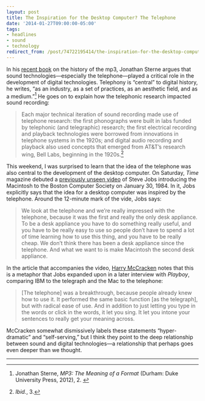```yaml
---
layout: post 
title: The Inspiration for the Desktop Computer? The Telephone 
date: '2014-01-27T09:00:00-05:00' 
tags: 
- headlines 
- sound 
- technology 
redirect_from: /post/74722195414/the-inspiration-for-the-desktop-computer-the-telephone/
---
```


In his [recent book](https://www.dukeupress.edu/MP3/) on the history of the mp3, Jonathan Sterne argues that sound technologies—especially the telephone—played a critical role in the development of digital technologies. Telephony is “central” to digital history, he writes, “as an industry, as a set of practices, as an aesthetic field, and as a medium.”[^1] He goes on to explain how the telephonic research impacted sound recording:

> Each major technical iteration of sound recording made use of telephone research: the first phonographs were built in labs funded by telephonic (and telegraphic) research; the first electrical recording and playback technologies were borrowed from innovations in telephone systems in the 1920s; and digital audio recording and playback also used concepts that emerged from AT&T’s research wing, Bell Labs, beginning in the 1920s.[^2]

This weekend, I was surprised to learn that the idea of the telephone was also central to the development of the desktop computer. On Saturday, *Time* magazine debuted a [previously unseen video](http://techland.time.com/2014/01/25/steve-jobs-mac/) of Steve Jobs introducing the Macintosh to the Boston Computer Society on January 30, 1984. In it, Jobs explicitly says that the idea for a desktop computer was inspired by the telephone. Around the 12-minute mark of the vide, Jobs says:

> We look at the telephone and we’re really impressed with the telephone, because it was the first and really the only desk appliance. To be a desk appliance you have to do something really useful, and you have to be really easy to use so people don’t have to spend a lot of time learning how to use this thing, and you have to be really cheap. We don’t think there has been a desk appliance since the telephone. And what we want to is make Macintosh the second desk appliance.

In the article that accompanies the video, [Harry McCracken](https://twitter.com/harrymccracken) notes that this is a metaphor that Jobs expanded upon in a later interview with *Playboy*, comparing IBM to the telegraph and the Mac to the telephone:

> [The telephone] was a breakthrough, because people already knew how to use it. It performed the same basic function [as the telegraph], but with radical ease of use. And in addition to just letting you type in the words or click in the words, it let you sing. It let you intone your sentences to really get your meaning across.

McCracken somewhat dismissively labels these statements “hyper-dramatic” and “self-serving,” but I think they point to the deep relationship between sound and digital technologies—a relationship that perhaps goes even deeper than we thought.

* * * * *

[^1]: Jonathan Sterne, *MP3: The Meaning of a Format* (Durham: Duke University Press, 2012), 2.  

[^2]: *Ibid.*, 3.


